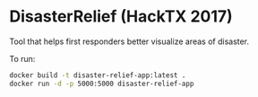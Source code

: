 # DisasterRelief (HackTX 2017)

Tool that helps first responders better visualize areas of disaster.

To run:

```sh
docker build -t disaster-relief-app:latest .
docker run -d -p 5000:5000 disaster-relief-app
```
